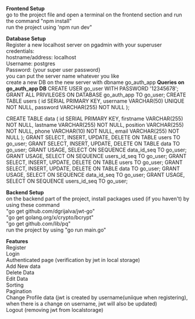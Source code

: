 **Frontend Setup**<br />
go to the project file and open a terminal on the frontend section and run the command "npm install"<br />
run the project using 'npm run dev"<br />

**Database Setup**<br />
Register a new localhost server on pgadmin with your superuser credentials: <br />
hostname/address: localhost<br />
Username: postgres<br />
Password: {your super user password}<br />
you can put the server name whatever you like<br />
create a new DB on the new server with dbname go_auth_app
**Queries on go_auth_app DB**
CREATE USER go_user WITH PASSWORD '12345678';
GRANT ALL PRIVILEGES ON DATABASE go_auth_app TO go_user;
CREATE TABLE users (
    id SERIAL PRIMARY KEY,
    username VARCHAR(50) UNIQUE NOT NULL,
    password VARCHAR(255) NOT NULL
);

CREATE TABLE data (
    id SERIAL PRIMARY KEY,
    firstname VARCHAR(255) NOT NULL,
    lastname VARCHAR(255) NOT NULL,
    position VARCHAR(255) NOT NULL,
    phone VARCHAR(10) NOT NULL,
    email VARCHAR(255) NOT NULL
);
GRANT SELECT, INSERT, UPDATE, DELETE ON TABLE users TO go_user;
GRANT SELECT, INSERT, UPDATE, DELETE ON TABLE data TO go_user;
GRANT USAGE, SELECT ON SEQUENCE data_id_seq TO go_user;
GRANT USAGE, SELECT ON SEQUENCE users_id_seq TO go_user;
GRANT SELECT, INSERT, UPDATE, DELETE ON TABLE users TO go_user;
GRANT SELECT, INSERT, UPDATE, DELETE ON TABLE data TO go_user;
GRANT USAGE, SELECT ON SEQUENCE data_id_seq TO go_user;
GRANT USAGE, SELECT ON SEQUENCE users_id_seq TO go_user;


**Backend Setup**<br />
on the backend part of the project, install packages used (if you haven't) by using these command<br />
"go get github.com/dgrijalva/jwt-go"<br />
"go get golang.org/x/crypto/bcrypt"<br />
"go get github.com/lib/pq"<br />
run the project by using "go run main.go"<br />




**Features**<br />
Register<br />
Login<br />
Authenticated page (verification by jwt in local storage)<br />
Add New data<br />
Delete Data<br />
Edit Data<br />
Sorting<br />
Pagination<br />
Change Profile data (jwt is created by username(uniique when registering), when there is a change on username, jwt will also be updated)<br />
Logout (removing jwt from localstorage)<br />
